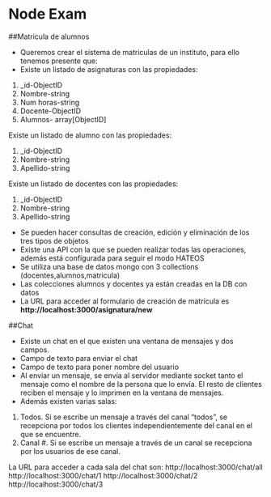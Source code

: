 # Node Exam

##Matricula de alumnos

- Queremos crear el sistema de matriculas de un instituto, para ello tenemos presente que:
- Existe un listado de asignaturas con las propiedades:

1. _id-ObjectID
2. Nombre-string
3. Num horas-string
4. Docente-ObjectID
5. Alumnos- array[ObjectID]

Existe un listado de alumno con las propiedades:
1. _id-ObjectID
2. Nombre-string
3. Apellido-string

Existe un listado de docentes con las propiedades:
1. _id-ObjectID
2. Nombre-string
3. Apellido-string

- Se pueden hacer consultas de creación, edición y eliminación de los tres tipos de objetos
- Existe una API con la que se pueden realizar todas las operaciones, además está configurada para seguir el modo HATEOS
- Se utiliza una base de datos mongo con 3 collections (docentes,alumnos,matricula)
- Las colecciones alumnos y docentes ya están creadas en la DB con datos
- La URL para acceder al formulario de creación de matrícula es **http://localhost:3000/asignatura/new**

##Chat

- Existe un chat en el que existen una ventana de mensajes y  dos campos.
- Campo de texto para enviar el chat
- Campo de texto para poner nombre del usuario
- Al enviar un mensaje, se envía al servidor mediante socket tanto el mensaje como el nombre de la persona que lo envía. El resto de clientes reciben el mensaje y lo imprimen en la ventana de mensajes. 
- Además existen varias salas:
1. Todos. Si se escribe un mensaje a través del canal “todos”, se recepciona por todos los clientes independientemente del canal en el que se encuentre.
2. Canal #. Si se escribe un mensaje a través de un canal se recepciona por los usuarios de ese canal. 

La URL para acceder a cada sala del chat son:
http://localhost:3000/chat/all
http://localhost:3000/chat/1
http://localhost:3000/chat/2
http://localhost:3000/chat/3
